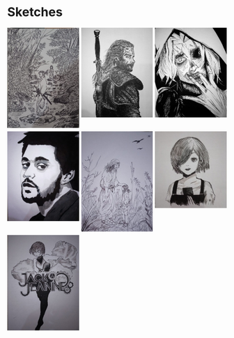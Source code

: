 # Sketches

<style>
    .container {
        display: grid;
        grid-template-columns: repeat(auto-fit, minmax(300px, 1fr));
        gap: 5px;
    }

    .item {
        width: 100%;
    }

    .item img {
        width: 100%;
        height: auto;
    }

    @media only screen and (max-width: 1000px) {
        .container {
            grid-template-columns: repeat(auto-fit, minmax(150px, 1fr));
        }
    }
</style>

<div class="container">
    <div class="item"><img src="./sketch/Untitled6.jpg" alt="musashi 2"></div>
    <div class="item"><img src="./sketch/Untitled5.jpg" alt="witcher"></div>
    <div class="item"><img src="./sketch/Untitled4.jpg" alt="tokyo ghoul 2"></div>
    <div class="item"><img src="./sketch/Untitled3.jpg" alt="weeknd"></div>
    <div class="item"><img src="./sketch/Untitled2.jpg" alt="musashi"></div>
    <div class="item"><img src="./sketch/Untitled1.png" alt="tokyo ghoul"></div>
    <div class="item"><img src="./sketch/Untitled.jpg" alt="jack jeanne"></div>
</div>